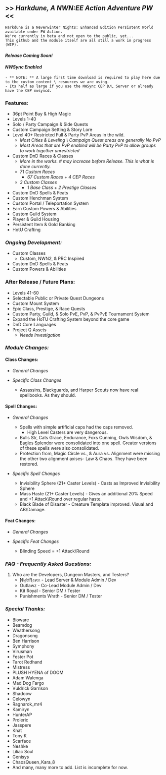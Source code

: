 ## >> _Harkdune, A NWN:EE Action Adventure PW_ <<
    Harkdune is a Neverwinter Nights: Enhanced Edition Persistent World available under PW Action.
	We're currently in beta and not open to the public, yet...
	This github and the module itself are all still a work in progress (WIP).

#### *Release Coming Soon!*

#### *NWSync Enabled*
	- ** NOTE: ** A large first time download is required to play here due to the custom content \ resources we are using.
	- Its half as large if you use the NWSync CEP D/L Server or already have the CEP nwsyncd.

### __Features:__
* 36pt Point Buy & High Magic
* Levels 1-40
* Solo / Party Campaign & Side Quests
* Custom Campaign Setting & Story Lore
* Level 40+ Restricted Full & Party PvP Areas in the wild.
	- *Most Cities & Leveling \ Campaign Quest areas are generally No PvP*
	- *Most Areas that are PvP enabled will be Party PvP to allow groups to work together unrestricted*
* Custom DnD Races & Classes
	- *More in the works. # may increase before Release. This is what is done currently.*
	- *71 Custom Races*
		+ *67 Custom Races* + *4 CEP Races*
	- *3 Custom Classes*
		+ *1 Base Class* + *2 Prestige Classes*
* Custom DnD Spells & Feats
* Custom Henchman System
* Custom Portal / Teleportation System
* Earn Custom Powers & Abilities
* Custom Guild System
* Player & Guild Housing
* Persistent Item & Gold Banking
* HotU Crafting

### ***Ongoing Development:***
* Custom Classes 
	+ Custom, NWN2, & PRC Inspired
* Custom DnD Spells & Feats
* Custom Powers & Abilities

### **After Release / Future Plans:**
* Levels 41-60
* Selectable Public or Private Quest Dungeons
* Custom Mount System
* Epic Class, Prestige, & Race Quests
* Custom Party, Guild, & Solo PvE, PvP, & PvPvE Tournament System
* Expand the HoTU Crafting System beyond the core game
* DnD Core Languages
* Project Q Assets
	- *Needs Investigation*

### **_Module Changes:_**
#### **Class Changes:**
* *General Changes*

* *Specific Class Changes*
	- Assassins, Blackguards, and Harper Scouts now have real spellbooks. As they should.

#### **Spell Changes:**
* *General Changes*
	- Spells with simple artificial caps had the caps removed. 
		+ High Level Casters are very dangerous.
	- Bulls Str, Cats Grace, Endurance, Foxs Cunning, Owls Wisdom, & Eagles Splendor were consolidated into one spell. Greater versions of these spells were also consolidated.
	- Protection from, Magic Circle vs., & Aura vs. Alignment were missing the other two alignment axises- Law & Chaos. They have been restored.

* *Specific Spell Changes*
	- Invisibility Sphere (21+ Caster Levels) - Casts as Improved Invisibility Sphere
	- Mass Haste (21+ Caster Levels) - Gives an additional 20% Speed and +1 Attack\Round over regular haste.
	- Black Blade of Disaster - Creature Template improved. Visual and AB\Damage.

#### **Feat Changes:**
* *General Changes*

* *Specific Feat Changes*
	- Blinding Speed = +1 Attack\Round

### **_FAQ - Frequently Asked Questions:_**
1. Who are the Developers, Dungeon Masters, and Testers?
	- Ɲ𝔦𝔤𝔥𝔱Ʀ𝔞𝘷𝔢𝔫 - Lead Server & Module Admin / Dev
	- Outlawz - Co-Lead Module Admin / Dev
	- Kit Royal - Senior DM / Tester
	- Punishments Wrath - Senior DM / Tester

### *_Special Thanks:_*
- Bioware
- Beamdog
- Weathersong
- Dragonsong
- Ben Harrison
- Symphony
- Virusman
- Fester Pot
- Tarot Redhand
- Mistress
- PLUSH HYENA of DOOM
- Adam Walenga
- Mad Dog Fargo
- Vuldrick Garrison
- Shadoow
- Celowyn
- Ragnarok_mr4
- Kamiryn
- HunterAP
- Proleric
- Jasspere
- Knat
- Tony K
- Scarface
- Neshke
- Liliac Soul
- Genisys
- ChaosQueen_Kara_8
- And many, many more to add. List is incomplete for now.